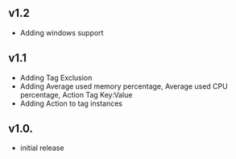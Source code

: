 v1.2
-----
- Adding windows support

v1.1
-----
- Adding Tag Exclusion
- Adding Average used memory percentage, Average used CPU percentage, Action Tag Key:Value
- Adding Action to tag instances

v1.0.
-----
- initial release
